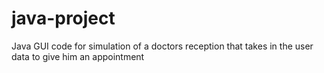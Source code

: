 # java-project
Java GUI code for simulation of a doctors reception that takes in the user data to give him an appointment 
